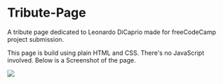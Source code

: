 # Tribute-Page
A tribute page dedicated to Leonardo DiCaprio made for freeCodeCamp project submission.

This page is build using plain HTML and CSS. There's no JavaScript involved. Below is a Screenshot of the page.

<img src="path/to/images">
